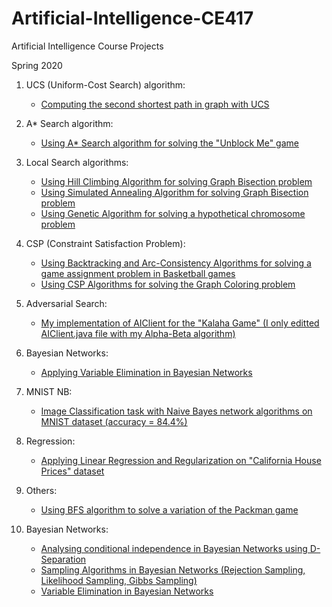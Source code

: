# Artificial-Intelligence-CE417
Artificial Intelligence Course Projects 

Spring 2020

1. UCS (Uniform-Cost Search) algorithm:
    - [Computing the second shortest path in graph with UCS](https://github.com/kimianoorbakhsh/Artificial-Intelligence-Course-Projects/blob/main/1.%20UCS/UCS.java)
    
2. A* Search algorithm:
    - [Using A* Search algorithm for solving the "Unblock Me" game](https://github.com/kimianoorbakhsh/Artificial-Intelligence-Course-Projects/blob/main/2.%20A_Star/AStar.java)
    
3. Local Search algorithms:
    - [Using Hill Climbing Algorithm for solving Graph Bisection problem](https://github.com/kimianoorbakhsh/Artificial-Intelligence-Course-Projects/blob/main/3.%20Local%20Search/Hill_Climbing.py)
    - [Using Simulated Annealing Algorithm for solving Graph Bisection problem](https://github.com/kimianoorbakhsh/Artificial-Intelligence-Course-Projects/blob/main/3.%20Local%20Search/Simulated_Annealing.py)
    - [Using Genetic Algorithm for solving a hypothetical chromosome problem](https://github.com/kimianoorbakhsh/Artificial-Intelligence-Course-Projects/blob/main/3.%20Local%20Search/Genetic.py)
    
4. CSP (Constraint Satisfaction Problem):
    - [Using Backtracking and Arc-Consistency Algorithms for solving a game assignment problem in Basketball games](https://github.com/kimianoorbakhsh/Artificial-Intelligence-Course-Projects/blob/main/4.%20CSP/CSP.java)
    - [Using CSP Algorithms for solving the Graph Coloring problem](https://github.com/kimianoorbakhsh/Artificial-Intelligence-Course-Projects/blob/main/4.%20CSP/treeCSP.py)
  
5. Adversarial Search:
    - [My implementation of AIClient for the "Kalaha Game" (I only editted AIClient.java file with my Alpha-Beta algorithm)](https://github.com/kimianoorbakhsh/Artificial-Intelligence-Course-Projects/tree/main/5.%20Adversarial%20Search/src)
    
6. Bayesian Networks:
    - [Applying Variable Elimination in Bayesian Networks](https://github.com/kimianoorbakhsh/Artificial-Intelligence-Course-Projects/blob/main/6.%20Variable%20Elimination/Bayes_Net.py)
    
7. MNIST NB:
    - [Image Classification task with Naive Bayes network algorithms on MNIST dataset (accuracy = 84.4%)](https://github.com/kimianoorbakhsh/Artificial-Intelligence-Course-Projects/blob/main/7.%20MNIST%20NB/mnist-nb.ipynb)
  
8. Regression:
    - [Applying Linear Regression and Regularization on "California House Prices" dataset](https://github.com/kimianoorbakhsh/Artificial-Intelligence-Course-Projects/tree/main/8.%20Regression)
    
9. Others:
    - [Using BFS algorithm to solve a variation of the Packman game](https://github.com/kimianoorbakhsh/Artificial-Intelligence-Course-Projects/tree/main/9.%20Others)
    
10. Bayesian Networks:
    - [Analysing conditional independence in Bayesian Networks using D-Separation](https://github.com/kimianoorbakhsh/Artificial-Intelligence-Course-Projects/blob/main/Bayesian%20Networks/DSeparation.py)
    - [Sampling Algorithms in Bayesian Networks (Rejection Sampling, Likelihood Sampling, Gibbs Sampling)](https://github.com/kimianoorbakhsh/Artificial-Intelligence-Course-Projects/blob/main/Bayesian%20Networks/sample.py)
    - [Variable Elimination in Bayesian Networks](https://github.com/kimianoorbakhsh/Artificial-Intelligence-Course-Projects/blob/main/6.%20Variable%20Elimination/Bayes_Net.py)
    
    
